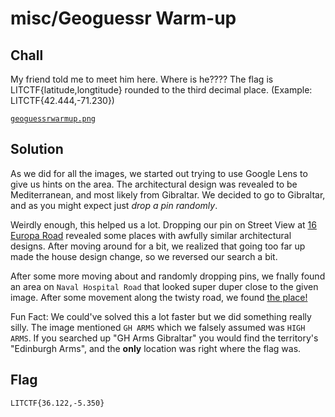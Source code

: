 # misc/Geoguessr Warm-up

## Chall

My friend told me to meet him here. Where is he???? The flag is LITCTF{latitude,longtitude} rounded to the third decimal place. (Example: LITCTF{42.444,-71.230})

[`geoguessrwarmup.png`](https://drive.google.com/file/d/1a0e58oRCqNVkFjqATku9xl9tNnvU43uP/view)

## Solution

As we did for all the images, we started out trying to use Google Lens to give us hints on the area. The architectural design was revealed to be Mediterranean, and most likely from Gibraltar. We decided to go to Gibraltar, and as you might expect just *drop a pin randomly*.

Weirdly enough, this helped us a lot. Dropping our pin on Street View at [16 Europa Road](https://www.google.com/maps/place/16+Europa+Rd,+Gibraltar+GX11+1AA,+Gibraltar/@36.1276738,-5.3511575,17.5z/data=!4m5!3m4!1s0xd0cbf742a521a93:0xbe01f8284411bf1c!8m2!3d36.1274967!4d-5.349288) revealed some places with awfully similar architectural designs. After moving around for a bit, we realized that going too far up made the house design change, so we reversed our search a bit.

After some more moving about and randomly dropping pins, we fnally found an area on `Naval Hospital Road` that looked super duper close to the given image. After some movement along the twisty road, we found [the place!](https://www.google.com/maps/place/43+Naval+Hospital+Rd,+Gibraltar+GX11+1AA,+Gibraltar/@36.1223839,-5.3501789,21z/data=!4m5!3m4!1s0xd0cbf752d6526f9:0x83839768e07e7cc!8m2!3d36.1222985!4d-5.3500645)

Fun Fact: We could've solved this a lot faster but we did something really silly. The image mentioned `GH ARMS` which we falsely assumed was `HIGH ARMS`. If you searched up "GH Arms Gibraltar" you would find the territory's "Edinburgh Arms", and the **only** location was right where the flag was.

## Flag

`LITCTF{36.122,-5.350}`
